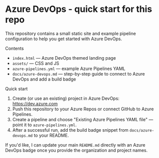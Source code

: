 # Azure DevOps - quick start for this repo

This repository contains a small static site and example pipeline configuration to help you get started with Azure DevOps.

Contents

- `index.html` — Azure DevOps themed landing page
- `assets/` — CSS and JS
- `azure-pipelines.yml` — example Azure Pipelines YAML
- `docs/azure-devops.md` — step-by-step guide to connect to Azure DevOps and add a build badge

Quick start

1. Create (or use an existing) project in Azure DevOps: https://dev.azure.com
2. Push this repository to your Azure Repos or connect GitHub to Azure Pipelines.
3. Create a pipeline and choose "Existing Azure Pipelines YAML file" — point it to `azure-pipelines.yml`.
4. After a successful run, add the build badge snippet from `docs/azure-devops.md` to your README.

If you'd like, I can update your main `README.md` directly with an Azure DevOps badge once you provide the organization and project names.
